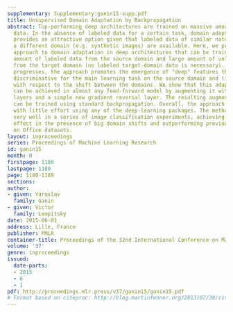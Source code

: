 ```yaml
---
supplementary: Supplementary:ganin15-supp.pdf
title: Unsupervised Domain Adaptation by Backpropagation
abstract: Top-performing deep architectures are trained on massive amounts of labeled
  data. In the absence of labeled data for a certain task, domain adaptation often
  provides an attractive option given that labeled data of similar nature but from
  a different domain (e.g. synthetic images) are available. Here, we propose a new
  approach to domain adaptation in deep architectures that can be trained on large
  amount of labeled data from the source domain and large amount of unlabeled data
  from the target domain (no labeled target-domain data is necessary). As the training
  progresses, the approach promotes the emergence of "deep" features that are (i)
  discriminative for the main learning task on the source domain and (ii) invariant
  with respect to the shift between the domains. We show that this adaptation behaviour
  can be achieved in almost any feed-forward model by augmenting it with few standard
  layers and a simple new gradient reversal layer. The resulting augmented architecture
  can be trained using standard backpropagation. Overall, the approach can be implemented
  with little effort using any of the deep-learning packages. The method performs
  very well in a series of image classification experiments, achieving adaptation
  effect in the presence of big domain shifts and outperforming previous state-of-the-art
  on Office datasets.
layout: inproceedings
series: Proceedings of Machine Learning Research
id: ganin15
month: 0
firstpage: 1180
lastpage: 1189
page: 1180-1189
sections: 
author:
- given: Yaroslav
  family: Ganin
- given: Victor
  family: Lempitsky
date: 2015-06-01
address: Lille, France
publisher: PMLR
container-title: Proceedings of the 32nd International Conference on Machine Learning
volume: '37'
genre: inproceedings
issued:
  date-parts:
  - 2015
  - 6
  - 1
pdf: http://proceedings.mlr.press/v37/ganin15/ganin15.pdf
# Format based on citeproc: http://blog.martinfenner.org/2013/07/30/citeproc-yaml-for-bibliographies/
---
```

